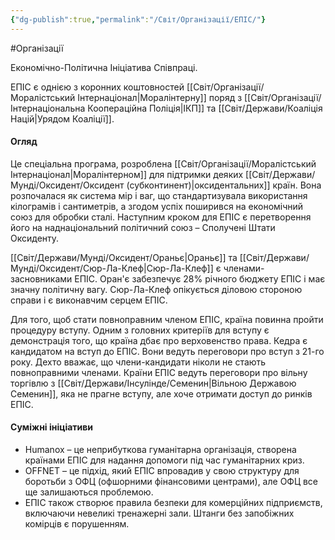 ```yaml
---
{"dg-publish":true,"permalink":"/Світ/Організації/ЕПІС/"}
---
```


#Організації

Економічно-Політична Ініціатива Співпраці.

ЕПІС є однією з коронних коштовностей [[Світ/Організації/Моралістський Інтернаціонал\|Моралінтерну]] поряд з [[Світ/Організації/Інтернаціональна Коопераційна Поліція\|ІКП]] та [[Світ/Держави/Коаліція Націй\|Урядом Коаліції]].
#### Огляд
Це спеціальна програма, розроблена [[Світ/Організації/Моралістський Інтернаціонал\|Моралінтерном]] для підтримки деяких [[Світ/Держави/Мунді/Оксидент/Оксидент (субконтинент)\|оксидентальних]] країн. Вона розпочалася як система мір і ваг, що стандартизувала використання кілограмів і сантиметрів, а згодом успіх поширився на економічний союз для обробки сталі. Наступним кроком для ЕПІС є перетворення його на наднаціональний політичний союз – Сполучені Штати Оксиденту.

[[Світ/Держави/Мунді/Оксидент/Ораньє\|Ораньє]] та [[Світ/Держави/Мунді/Оксидент/Сюр-Ла-Клеф\|Сюр-Ла-Клеф]] є членами-засновниками ЕПІС. Оран'є забезпечує 28% річного бюджету ЕПІС і має значну політичну вагу. Сюр-Ла-Клеф опікується діловою стороною справи і є виконавчим серцем ЕПІС.

Для того, щоб стати повноправним членом ЕПІС, країна повинна пройти процедуру вступу. Одним з головних критеріїв для вступу є демонстрація того, що країна дбає про верховенство права. Кедра є кандидатом на вступ до ЕПІС. Вони ведуть переговори про вступ з 21-го року. Дехто вважає, що члени-кандидати ніколи не стають повноправними членами. Країни ЕПІС ведуть переговори про вільну торгівлю з [[Світ/Держави/Інсулінде/Семенин\|Вільною Державою Семенин]], яка не прагне вступу, але хоче отримати доступ до ринків ЕПІС.
#### Суміжні ініціативи
- Humanox – це неприбуткова гуманітарна організація, створена країнами ЕПІС для надання допомоги під час гуманітарних криз.
- OFFNET – це підхід, який ЕПІС впровадив у свою структуру для боротьби з ОФЦ (офшорними фінансовими центрами), але ОФЦ все ще залишаються проблемою.
- ЕПІС також створює правила безпеки для комерційних підприємств, включаючи невеликі тренажерні зали. Штанги без запобіжних комірців є порушенням.